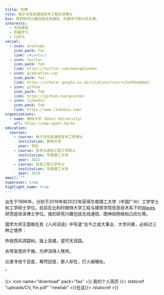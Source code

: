 ```yaml
---
title: 印博
role: 电子与信息通信技术工程在读博士
bio: 我的研究兴趣包括无线通信、机器学习和凸优化等。
interests:
  - 无线通信
  - 机器学习
  - 凸优化
social:
  - icon: envelope
    icon_pack: fas
    link: /#contact
  - icon: twitter
    icon_pack: fab
    link: https://twitter.com/GeorgeCushen
  - icon: graduation-cap
    icon_pack: fas
    link: https://scholar.google.co.uk/citations?user=sIwtMXoAAAAJ
  - icon: github
    icon_pack: fab
    link: https://github.com/gcushen
  - icon: linkedin
    icon_pack: fab
    link: https://www.linkedin.com/
organizations:
  - name: 根特大学（Ghent University）
    url: https://www.ugent.be/en
education:
  courses:
    - course: 电子与信息通信技术工程博士
      institution: 根特大学
      year: 现在
    - course: 信息与通信工程工学硕士
      institution: 华南理工大学
      year: 2022
    - course: 信息工程工学学士
      institution: 华南理工大学
      year: 2019
email: ""
superuser: true
highlight_name: true
---
```

出生于1996年，分别于2019年和2022年获得华南理工大学（中国广州）工学学士和工学硕士学位。目前在比利时根特大学工程与建筑学院信息技术系下的[Waves](https://www.waves.intec.ugent.be/)研究组攻读博士学位。我的研究兴趣包括无线通信、图神经网络和凸优化等。

国学大师王国维在其《人间词话》中写道“古今之成大事业、大学问者，必经过三种之境界：

昨夜西风凋碧树。独上高楼，望尽天涯路。

衣带渐宽终不悔，为伊消得人憔悴。

众里寻他千百度，蓦然回首，那人却在，灯火阑珊处。

”

{{< icon name="download" pack="fas" >}} 我的个人简历 {{< staticref "uploads/CV_Yin.pdf" "newtab" >}}在这{{< /staticref >}}